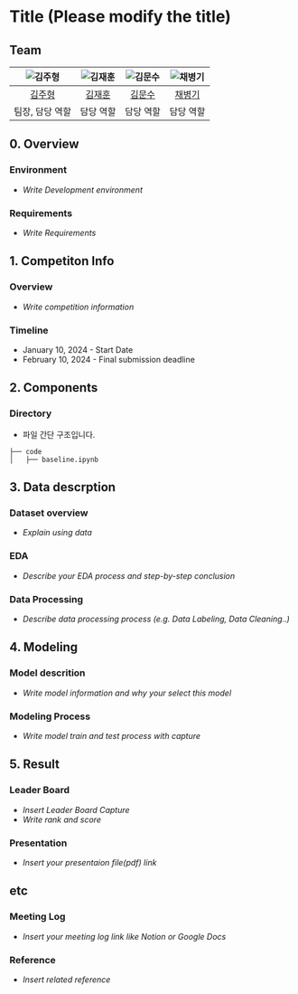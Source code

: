 # Title (Please modify the title)
## Team

| ![김주형](https://avatars.githubusercontent.com/u/156163982?v=4) | ![김재훈](https://avatars.githubusercontent.com/u/156163982?v=4) | ![김문수](https://avatars.githubusercontent.com/u/156163982?v=4) | ![채병기](https://avatars.githubusercontent.com/u/156163982?v=4) |
| :--------------------------------------------------------------: | :--------------------------------------------------------------: | :--------------------------------------------------------------: | :--------------------------------------------------------------: |
|            [김주형](https://github.com/UpstageAILab)             |            [김재훈](https://github.com/UpstageAILab)             |            [김문수](https://github.com/UpstageAILab)             |            [채병기](https://github.com/UpstageAILab)             |
|                            팀장, 담당 역할                             |                            담당 역할                             |                            담당 역할                             |                            담당 역할                             |

## 0. Overview
### Environment
- _Write Development environment_

### Requirements
- _Write Requirements_

## 1. Competiton Info

### Overview

- _Write competition information_

### Timeline

- January 10, 2024 - Start Date
- February 10, 2024 - Final submission deadline

## 2. Components

### Directory

- 파일 간단 구조입니다.

```
├── code
│   ├── baseline.ipynb
```

## 3. Data descrption

### Dataset overview

- _Explain using data_

### EDA

- _Describe your EDA process and step-by-step conclusion_

### Data Processing

- _Describe data processing process (e.g. Data Labeling, Data Cleaning..)_

## 4. Modeling

### Model descrition

- _Write model information and why your select this model_

### Modeling Process

- _Write model train and test process with capture_

## 5. Result

### Leader Board

- _Insert Leader Board Capture_
- _Write rank and score_

### Presentation

- _Insert your presentaion file(pdf) link_

## etc

### Meeting Log

- _Insert your meeting log link like Notion or Google Docs_

### Reference

- _Insert related reference_
